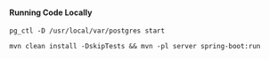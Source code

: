 
#### Running Code Locally ####

```
pg_ctl -D /usr/local/var/postgres start

mvn clean install -DskipTests && mvn -pl server spring-boot:run
```


